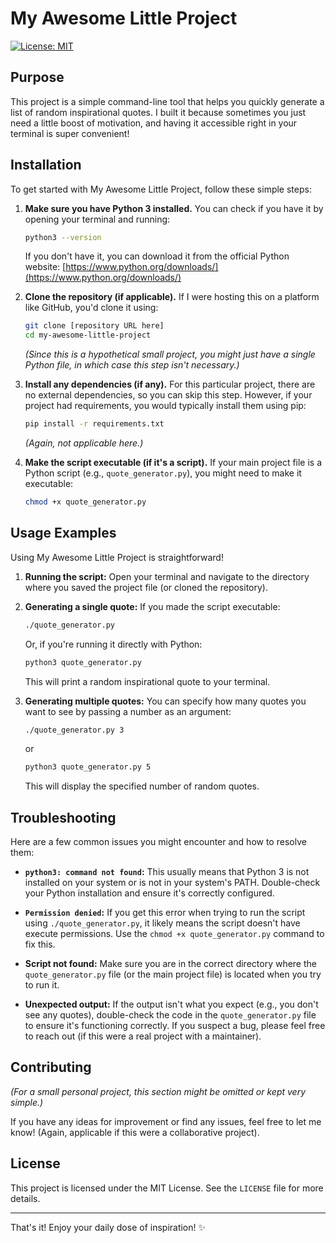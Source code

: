 # My Awesome Little Project

[![License: MIT](https://img.shields.io/badge/License-MIT-yellow.svg)](https://opensource.org/licenses/MIT)

## Purpose

This project is a simple command-line tool that helps you quickly generate a list of random inspirational quotes. I built it because sometimes you just need a little boost of motivation, and having it accessible right in your terminal is super convenient!

## Installation

To get started with My Awesome Little Project, follow these simple steps:

1.  **Make sure you have Python 3 installed.** You can check if you have it by opening your terminal and running:
    ```bash
    python3 --version
    ```
    If you don't have it, you can download it from the official Python website: [https://www.python.org/downloads/](https://www.python.org/downloads/)

2.  **Clone the repository (if applicable).** If I were hosting this on a platform like GitHub, you'd clone it using:
    ```bash
    git clone [repository URL here]
    cd my-awesome-little-project
    ```
    *(Since this is a hypothetical small project, you might just have a single Python file, in which case this step isn't necessary.)*

3.  **Install any dependencies (if any).** For this particular project, there are no external dependencies, so you can skip this step. However, if your project had requirements, you would typically install them using pip:
    ```bash
    pip install -r requirements.txt
    ```
    *(Again, not applicable here.)*

4.  **Make the script executable (if it's a script).** If your main project file is a Python script (e.g., `quote_generator.py`), you might need to make it executable:
    ```bash
    chmod +x quote_generator.py
    ```

## Usage Examples

Using My Awesome Little Project is straightforward!

1.  **Running the script:** Open your terminal and navigate to the directory where you saved the project file (or cloned the repository).

2.  **Generating a single quote:** If you made the script executable:
    ```bash
    ./quote_generator.py
    ```
    Or, if you're running it directly with Python:
    ```bash
    python3 quote_generator.py
    ```
    This will print a random inspirational quote to your terminal.

3.  **Generating multiple quotes:** You can specify how many quotes you want to see by passing a number as an argument:
    ```bash
    ./quote_generator.py 3
    ```
    or
    ```bash
    python3 quote_generator.py 5
    ```
    This will display the specified number of random quotes.

## Troubleshooting

Here are a few common issues you might encounter and how to resolve them:

* **`python3: command not found`:** This usually means that Python 3 is not installed on your system or is not in your system's PATH. Double-check your Python installation and ensure it's correctly configured.

* **`Permission denied`:** If you get this error when trying to run the script using `./quote_generator.py`, it likely means the script doesn't have execute permissions. Use the `chmod +x quote_generator.py` command to fix this.

* **Script not found:** Make sure you are in the correct directory where the `quote_generator.py` file (or the main project file) is located when you try to run it.

* **Unexpected output:** If the output isn't what you expect (e.g., you don't see any quotes), double-check the code in the `quote_generator.py` file to ensure it's functioning correctly. If you suspect a bug, please feel free to reach out (if this were a real project with a maintainer).

## Contributing

*(For a small personal project, this section might be omitted or kept very simple.)*

If you have any ideas for improvement or find any issues, feel free to let me know! (Again, applicable if this were a collaborative project).

## License

This project is licensed under the MIT License. See the `LICENSE` file for more details.

---

That's it! Enjoy your daily dose of inspiration! ✨
